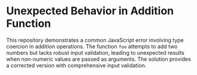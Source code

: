 # Unexpected Behavior in Addition Function

This repository demonstrates a common JavaScript error involving type coercion in addition operations.  The function `foo` attempts to add two numbers but lacks robust input validation, leading to unexpected results when non-numeric values are passed as arguments.  The solution provides a corrected version with comprehensive input validation.